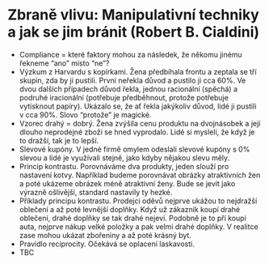 # Zbraně vlivu: Manipulativní techniky a jak se jim bránit (Robert B. Cialdini)
* Compliance = které faktory mohou za následek, že někomu jinému řekneme “ano” místo “ne”?
* Výzkum z Harvardu s kopírkami. Žena předbíhala frontu a zeptala se tří skupin, zda by ji pustili. První neřekla důvod a pustilo ji cca 60%. Ve dvou dalších případech důvod řekla, jednou racionální (spěchá) a podruhé iracionální (potřebuje předběhnout, protože potřebuje vytisknout papíry). Ukázalo se, že ať řekla jakýkoliv důvod, lidé ji pustili v cca 90%. Slovo “protože” je magické.
* Vzorec drahý = dobrý. Žena zvýšila cenu produktu na dvojnásobek a její dlouho neprodejné zboží se hned vyprodalo. Lidé si mysleli, že když je to dražší, tak je to lepší.
* Slevové kupóny. V jedné firmě omylem odeslali slevové kupóny s 0% slevou a lidé je využívali stejně, jako kdyby nějakou slevu měly.
* Princip kontrastu. Porovnáváme dva produkty, jeden slouží pro nastavení kotvy. Například budeme porovnávat obrázky atraktivních žen a poté ukázeme obrázek méně atraktivní ženy. Bude se jevit jako výrazně ošlivější, standard nastavily ty hezké.
* Příklady principu kontrastu. Prodejci oděvů nejprve ukážou to nejdražší oblečení a až poté levnější doplňky. Když už zákazník koupí drahé oblečení, drahé doplňky se tak drahé nejeví. Podobně je to pří koupi auta, nejprve nákup velké položky a pak velmi drahé doplňky. V realitce zase mohou ukázat zbořeniny a až poté krásný byt.
* Pravidlo reciprocity. Očekává se oplacení laskavosti.
* TBC
